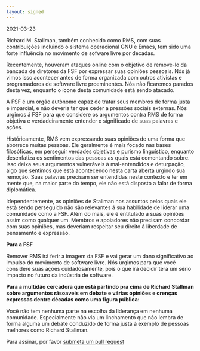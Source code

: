 ```yaml
---
layout: signed
---
```


2021-03-23

Richard M. Stallman, também conhecido como RMS, com suas contribuições incluindo o sistema operacional GNU e Emacs, tem sido uma forte influência no movimento de sofware livre por décadas.

Recentemente, houveram ataques online com o objetivo de remove-lo da bancada de diretores da FSF por expressar suas opiniões pessoais. Nós já vimos isso acontecer antes de forma organizada com outros ativistas e programadores de software livre proeminentes. Nós não ficaremos parados desta vez, enquanto o ícone desta comunidade está sendo atacado.

A FSF é um orgão autônomo capaz de tratar seus membros de forma justa e imparcial, e não deveria ter que ceder a pressões sociais externas. Nós urgimos á FSF para que considere os argumentos contra RMS de forma objetiva e verdadeiramente entender o significado de suas palavras e ações.

Históricamente, RMS vem expressando suas opiniões de uma forma que aborrece muitas pessoas. Ele geralmente é mais focado nas bases filosóficas, em perseguir verdades objetivas e purismo linguístico, enquanto desenfatiza os sentimentos das pessoas as quais está comentando sobre. Isso deixa seus argumentos vulneráveis à mal-entendidos e deturpação, algo que sentimos que está acontecendo nesta carta aberta urgindo sua remoção. Suas palavras precisam ser entendidas neste contexto e ter em mente que, na maior parte do tempo, ele não está disposto a falar de forma diplomática.

Idependentemente, as opiniões de Stallman nos assuntos pelos quais ele está sendo perseguido não são relevantes á sua habilidade de liderar uma comunidade como a FSF. Além do mais, ele é entitulado á suas opiniões assim como qualquer um. Membros e apoiadores não precisam concordar com suas opiniões, mas deveriam respeitar seu direito á liberdade de pensamento e expressão.

**Para a FSF**

Remover RMS irá ferir a imagem da FSF e vai gerar um dano significativo ao impulso do movimento de software livre. Nós urgimos para que você considere suas ações cuidadosamente, pois o que irá decidir terá um sério impacto no futuro da indústria de software.

**Para a multidão cercadora que está partindo pra cima de Richard Stallman sobre argumentos rásoaveis em debate e várias opiniões e crenças expressas dentre décadas como uma figura pública:**

Vocẽ não tem nenhuma parte na escolha da liderança em nenhuma comunidade. Especialmente não via um linchamento que não lembra de forma alguma um debate conduzido de forma justa á exemplo de pessoas melhores como Richard Stallman.

Para assinar, por favor [submeta um pull request](https://github.com/rms-support-letter/rms-support-letter.github.io/pulls)
